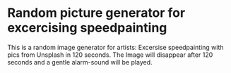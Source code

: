 # Random picture generator for excercising speedpainting
This is a random image generator for artists: Excersise speedpainting with pics from Unsplash in 120 seconds. The Image will disappear after 120 seconds and a gentle alarm-sound will be played.
